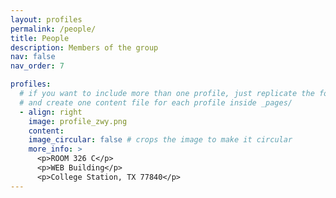 ```yaml
---
layout: profiles
permalink: /people/
title: People
description: Members of the group
nav: false
nav_order: 7

profiles:
  # if you want to include more than one profile, just replicate the following block
  # and create one content file for each profile inside _pages/
  - align: right
    image: profile_zwy.png
    content: 
    image_circular: false # crops the image to make it circular
    more_info: >
      <p>ROOM 326 C</p>
      <p>WEB Building</p>
      <p>College Station, TX 77840</p>
---
```

